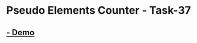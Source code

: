 # Pseudo Elements Counter - Task-37

## [- Demo](https://omarabouelkheirr.github.io/CSS_Tasks/Pseudo%20Elements%20Counter/index.html)
